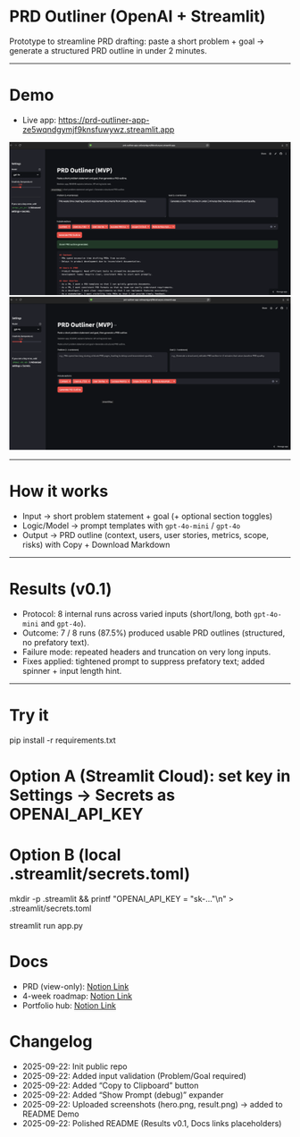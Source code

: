 # PRD Outliner (OpenAI + Streamlit)

Prototype to streamline PRD drafting: paste a short problem + goal → generate a structured PRD outline in under 2 minutes.

---

# Demo
- Live app: https://prd-outliner-app-ze5wqndgymjf9knsfuwywz.streamlit.app

<img src="assets/hero.png" width="800" />
<img src="assets/result.png" width="800" />

---

# How it works
- Input → short problem statement + goal (+ optional section toggles)  
- Logic/Model → prompt templates with `gpt-4o-mini` / `gpt-4o`  
- Output → PRD outline (context, users, user stories, metrics, scope, risks) with Copy + Download Markdown

---

# Results (v0.1)
- Protocol: 8 internal runs across varied inputs (short/long, both `gpt-4o-mini` and `gpt-4o`).
- Outcome: 7 / 8 runs (87.5%) produced usable PRD outlines (structured, no prefatory text).
- Failure mode: repeated headers and truncation on very long inputs.
- Fixes applied: tightened prompt to suppress prefatory text; added spinner + input length hint.

---

# Try it
pip install -r requirements.txt

# Option A (Streamlit Cloud): set key in Settings → Secrets as OPENAI_API_KEY
# Option B (local .streamlit/secrets.toml)
mkdir -p .streamlit && printf "OPENAI_API_KEY = \"sk-...\"\n" > .streamlit/secrets.toml

streamlit run app.py

# Docs
- PRD (view-only): [Notion Link](https://www.notion.so/your-prd-link)
- 4-week roadmap: [Notion Link](https://www.notion.so/your-roadmap-link)
- Portfolio hub: [Notion Link](https://www.notion.so/your-portfolio-hub)

# Changelog
- 2025-09-22: Init public repo
- 2025-09-22: Added input validation (Problem/Goal required)
- 2025-09-22: Added “Copy to Clipboard” button
- 2025-09-22: Added “Show Prompt (debug)” expander
- 2025-09-22: Uploaded screenshots (hero.png, result.png) → added to README Demo
- 2025-09-22: Polished README (Results v0.1, Docs links placeholders)

